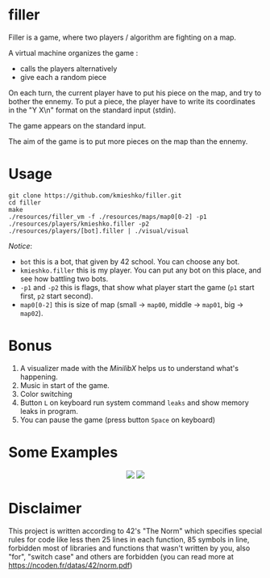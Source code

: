 # filler

Filler is a game, where two players / algorithm are fighting on a map.

A virtual machine organizes the game :

  * calls the players alternatively
  * give each a random piece
  
On each turn, the current player have to put his piece on the map, and try to bother the ennemy. To put a piece, the player have to write its coordinates in the "Y X\n" format on the standard input (stdin).

The game appears on the standard input.

The aim of the game is to put more pieces on the map than the ennemy.

# Usage

```
git clone https://github.com/kmieshko/filler.git
cd filler
make
./resources/filler_vm -f ./resources/maps/map0[0-2] -p1 ./resources/players/kmieshko.filler -p2 ./resources/players/[bot].filler | ./visual/visual 
```
*Notice*:
 * `bot` this is a bot, that given by 42 school. You can choose any bot.
 * `kmieshko.filler` this is my player. You can put any bot on this place, and see how battling two bots.
 * `-p1` and `-p2` this is flags, that show what player start the game (`p1` start first, `p2` start second).
 * `map0[0-2]` this is size of map (small -> `map00`, middle -> `map01`, big -> `map02`).

# Bonus

1. A visualizer made with the *MinilibX* helps us to understand what's happening.
2. Music in start of the game.
3. Color switching
4. Button `L` on keyboard run system command `leaks` and show memory leaks in program.
5. You can pause the game (press button `Space` on keyboard)

# Some Examples

<p align="center">
<img src="https://github.com/kmieshko/filler/blob/master/examples/filler_small.gif> width="600">
<img src="https://github.com/kmieshko/filler/raw/master/examples/filler.gif> width="600">
</p>

# Disclaimer

This project is written according to 42's "The Norm" which specifies special rules for code like less then 25 lines in each function, 85 symbols in line, forbidden most of libraries and functions that wasn't written by you, also "for", "switch case" and others are forbidden (you can read more at https://ncoden.fr/datas/42/norm.pdf)
